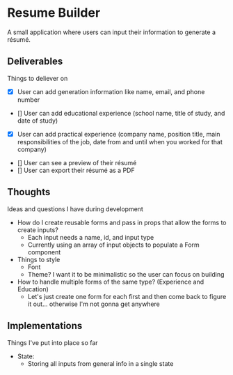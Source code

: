 # Resume Builder

A small application where users can input their information to generate a résumé.

## Deliverables

Things to deliever on

- [X] User can add generation information like name, email, and phone number
- [] User can add educational experience (school name, title of study, and date of study)
- [X] User can add practical experience (company name, position title, main responsibilities of the job, date from and until when you worked for that company)
- [] User can see a preview of their résumé
- [] User can export their résumé as a PDF

## Thoughts

Ideas and questions I have during development

- How do I create reusable forms and pass in props that allow the forms to create inputs?
  - Each input needs a name, id, and input type
  - Currently using an array of input objects to populate a Form component
- Things to style
  - Font
  - Theme? I want it to be minimalistic so the user can focus on building
- How to handle multiple forms of the same type? (Experience and Education)
  - Let's just create one form for each first and then come back to figure it out... otherwise I'm not gonna get anywhere

## Implementations

Things I've put into place so far

- State:
  - Storing all inputs from general info in a single state